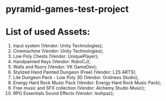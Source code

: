 # pyramid-games-test-project

# List of used Assets:
1) Input system (Vendor: Unity Technologies);
2) Cinemachine (Vendor: Unity Technologies);
3) Low Poly Chests (Vendor: UniquePlayer);
4) Handpainted Keys (Vendor: RoboCJ);
5) Walls and floors (Vendor: VK GameDev);
6) Stylized Hand Painted Dungeon (Free) (Vendor: L2S ARTS);
7) Lite Dungeon Pack - Low Poly 3D (Vendor: Gridness Studio);
8) Energy Hard Rock Music Pack (Vendor: Energy Hard Rock Music Pack);
9) Free music and SFX collection (Vendor: Alchemy Studio Music);
10) RPG Essentials Sound Effects (Vendor: leohpaz);
